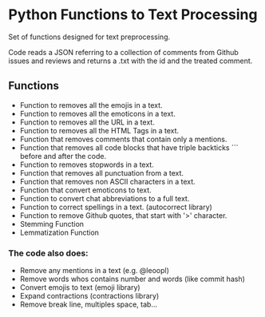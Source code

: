 
# Python Functions to Text Processing

Set of functions designed for text preprocessing.

Code reads a JSON referring to a collection of comments from Github issues and reviews and returns a .txt with the id and the treated comment.


## Functions

- Function to removes all the emojis in a text.
- Function to removes all the emoticons in a text.
- Function to removes all the URL in a text.
- Function to removes all the HTML Tags in a text.
- Function that removes comments that contain only a mentions.
- Function that removes all code blocks that have triple backticks ``` before and after the code.
- Function to removes stopwords in a text.
- Function that removes all punctuation from a text.
- Function that removes non ASCII characters in a text.
- Function that convert emoticons to text.
- Function to convert chat abbreviations to a full text.
- Function to correct spellings in a text. (autocorrect library)
- Function to remove Github quotes, that start with '>' character.
- Stemming Function
- Lemmatization Function

### The code also does:

- Remove any mentions in a text (e.g. @leoopl)
- Remove words whos contains number and words (like commit hash)
- Convert emojis to text (emoji library)
- Expand contractions (contractions library)
- Remove break line, multiples space, tab...


